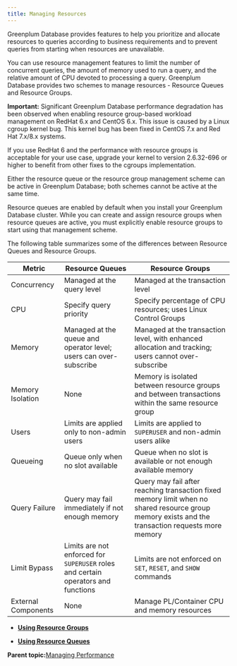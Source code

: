 ```yaml
---
title: Managing Resources 
---
```


Greenplum Database provides features to help you prioritize and allocate resources to queries according to business requirements and to prevent queries from starting when resources are unavailable.

You can use resource management features to limit the number of concurrent queries, the amount of memory used to run a query, and the relative amount of CPU devoted to processing a query. Greenplum Database provides two schemes to manage resources - Resource Queues and Resource Groups.

**Important:** Significant Greenplum Database performance degradation has been observed when enabling resource group-based workload management on RedHat 6.x and CentOS 6.x. This issue is caused by a Linux cgroup kernel bug. This kernel bug has been fixed in CentOS 7.x and Red Hat 7.x/8.x systems.

If you use RedHat 6 and the performance with resource groups is acceptable for your use case, upgrade your kernel to version 2.6.32-696 or higher to benefit from other fixes to the cgroups implementation.

Either the resource queue or the resource group management scheme can be active in Greenplum Database; both schemes cannot be active at the same time.

Resource queues are enabled by default when you install your Greenplum Database cluster. While you can create and assign resource groups when resource queues are active, you must explicitly enable resource groups to start using that management scheme.

The following table summarizes some of the differences between Resource Queues and Resource Groups.

|Metric|Resource Queues|Resource Groups|
|------|---------------|---------------|
|Concurrency|Managed at the query level|Managed at the transaction level|
|CPU|Specify query priority|Specify percentage of CPU resources; uses Linux Control Groups|
|Memory|Managed at the queue and operator level; users can over-subscribe|Managed at the transaction level, with enhanced allocation and tracking; users cannot over-subscribe|
|Memory Isolation|None|Memory is isolated between resource groups and between transactions within the same resource group|
|Users|Limits are applied only to non-admin users|Limits are applied to `SUPERUSER` and non-admin users alike|
|Queueing|Queue only when no slot available|Queue when no slot is available or not enough available memory|
|Query Failure|Query may fail immediately if not enough memory|Query may fail after reaching transaction fixed memory limit when no shared resource group memory exists and the transaction requests more memory|
|Limit Bypass|Limits are not enforced for `SUPERUSER` roles and certain operators and functions|Limits are not enforced on `SET`, `RESET`, and `SHOW` commands|
|External Components|None|Manage PL/Container CPU and memory resources|

-   **[Using Resource Groups](workload_mgmt_resgroups.html)**  

-   **[Using Resource Queues](workload_mgmt.html)**  


**Parent topic:**[Managing Performance](partV.html)

